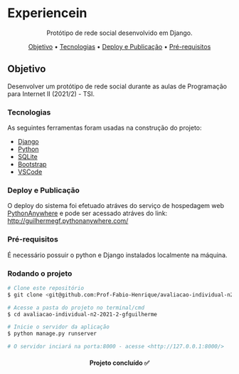 # Experiencein

<p align="center">Protótipo de rede social desenvolvido em Django.</p>

<p align="center">
 <a href="#Objetivo">Objetivo</a> •
 <a href="#tecnologias">Tecnologias</a> • 
 <a href="#Deploy e jjPublicação">Deploy e Publicação</a> •
 <a href="#Pré-requisitos">Pré-requisitos</a> 
</p>

## Objetivo

Desenvolver um protótipo de rede social durante as aulas de Programação para Internet II (2021/2) - TSI.

### Tecnologias

As seguintes ferramentas foram usadas na construção do projeto:

- [Django](https://www.djangoproject.com/)
- [Python](https://www.python.org/)
- [SQLite](https://www.sqlite.org/index.html)
- [Bootstrap](https://getbootstrap.com/)
- [VSCode](https://code.visualstudio.com/)

### Deploy e Publicação

O deploy do sistema foi efetuado atráves do serviço de hospedagem web [PythonAnywhere](https://www.pythonanywhere.com/) e pode ser acessado atráves do link: http://guilhermegf.pythonanywhere.com/

### Pré-requisitos

É necessário possuir o python e Django instalados localmente na máquina.

### Rodando o projeto

```bash
# Clone este repositório
$ git clone <git@github.com:Prof-Fabio-Henrique/avaliacao-individual-n2-2021-2-gfguilherme.git>

# Acesse a pasta do projeto no terminal/cmd
$ cd avaliacao-individual-n2-2021-2-gfguilherme

# Inicie o servidor da aplicação
$ python manage.py runserver

# O servidor inciará na porta:8000 - acesse <http://127.0.0.1:8000/>
```

<h4 align="center"> 
	Projeto concluído ✅
</h4>
